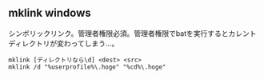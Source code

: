 ## mklink windows
シンボリックリンク。管理者権限必須。管理者権限でbatを実行するとカレントディレクトリが変わってしまう…。
```
mklink [ディレクトリなら\d] <dest> <src>
mklink /d "%userprofile%\.hoge" "%cd%\.hoge"
```
